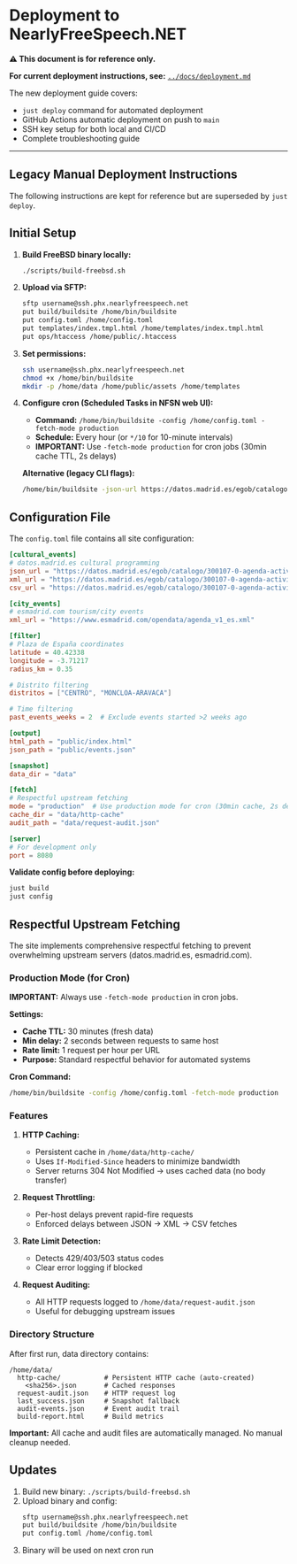 # Deployment to NearlyFreeSpeech.NET

**⚠️ This document is for reference only.**

**For current deployment instructions, see:** [`../docs/deployment.md`](../docs/deployment.md)

The new deployment guide covers:
- `just deploy` command for automated deployment
- GitHub Actions automatic deployment on push to `main`
- SSH key setup for both local and CI/CD
- Complete troubleshooting guide

---

## Legacy Manual Deployment Instructions

The following instructions are kept for reference but are superseded by `just deploy`.

## Initial Setup

1. **Build FreeBSD binary locally:**
   ```bash
   ./scripts/build-freebsd.sh
   ```

2. **Upload via SFTP:**
   ```bash
   sftp username@ssh.phx.nearlyfreespeech.net
   put build/buildsite /home/bin/buildsite
   put config.toml /home/config.toml
   put templates/index.tmpl.html /home/templates/index.tmpl.html
   put ops/htaccess /home/public/.htaccess
   ```

3. **Set permissions:**
   ```bash
   ssh username@ssh.phx.nearlyfreespeech.net
   chmod +x /home/bin/buildsite
   mkdir -p /home/data /home/public/assets /home/templates
   ```

4. **Configure cron (Scheduled Tasks in NFSN web UI):**
   - **Command:** `/home/bin/buildsite -config /home/config.toml -fetch-mode production`
   - **Schedule:** Every hour (or `*/10` for 10-minute intervals)
   - **IMPORTANT:** Use `-fetch-mode production` for cron jobs (30min cache TTL, 2s delays)

   **Alternative (legacy CLI flags):**
   ```bash
   /home/bin/buildsite -json-url https://datos.madrid.es/egob/catalogo/300107-0-agenda-actividades-eventos.json -xml-url https://datos.madrid.es/egob/catalogo/300107-0-agenda-actividades-eventos.xml -csv-url https://datos.madrid.es/egob/catalogo/300107-0-agenda-actividades-eventos.csv -out-dir /home/public -data-dir /home/data -lat 40.42338 -lon -3.71217 -radius-km 0.35 -timezone Europe/Madrid -fetch-mode production
   ```

## Configuration File

The `config.toml` file contains all site configuration:

```toml
[cultural_events]
# datos.madrid.es cultural programming
json_url = "https://datos.madrid.es/egob/catalogo/300107-0-agenda-actividades-eventos.json"
xml_url = "https://datos.madrid.es/egob/catalogo/300107-0-agenda-actividades-eventos.xml"
csv_url = "https://datos.madrid.es/egob/catalogo/300107-0-agenda-actividades-eventos.csv"

[city_events]
# esmadrid.com tourism/city events
xml_url = "https://www.esmadrid.com/opendata/agenda_v1_es.xml"

[filter]
# Plaza de España coordinates
latitude = 40.42338
longitude = -3.71217
radius_km = 0.35

# Distrito filtering
distritos = ["CENTRO", "MONCLOA-ARAVACA"]

# Time filtering
past_events_weeks = 2  # Exclude events started >2 weeks ago

[output]
html_path = "public/index.html"
json_path = "public/events.json"

[snapshot]
data_dir = "data"

[fetch]
# Respectful upstream fetching
mode = "production"  # Use production mode for cron (30min cache, 2s delays)
cache_dir = "data/http-cache"
audit_path = "data/request-audit.json"

[server]
# For development only
port = 8080
```

**Validate config before deploying:**
```bash
just build
just config
```

## Respectful Upstream Fetching

The site implements comprehensive respectful fetching to prevent overwhelming upstream servers (datos.madrid.es, esmadrid.com).

### Production Mode (for Cron)

**IMPORTANT:** Always use `-fetch-mode production` in cron jobs.

**Settings:**
- **Cache TTL:** 30 minutes (fresh data)
- **Min delay:** 2 seconds between requests to same host
- **Rate limit:** 1 request per hour per URL
- **Purpose:** Standard respectful behavior for automated systems

**Cron Command:**
```bash
/home/bin/buildsite -config /home/config.toml -fetch-mode production
```

### Features

1. **HTTP Caching:**
   - Persistent cache in `/home/data/http-cache/`
   - Uses `If-Modified-Since` headers to minimize bandwidth
   - Server returns 304 Not Modified → uses cached data (no body transfer)

2. **Request Throttling:**
   - Per-host delays prevent rapid-fire requests
   - Enforced delays between JSON → XML → CSV fetches

3. **Rate Limit Detection:**
   - Detects 429/403/503 status codes
   - Clear error logging if blocked

4. **Request Auditing:**
   - All HTTP requests logged to `/home/data/request-audit.json`
   - Useful for debugging upstream issues

### Directory Structure

After first run, data directory contains:
```
/home/data/
  http-cache/           # Persistent HTTP cache (auto-created)
    <sha256>.json       # Cached responses
  request-audit.json    # HTTP request log
  last_success.json     # Snapshot fallback
  audit-events.json     # Event audit trail
  build-report.html     # Build metrics
```

**Important:** All cache and audit files are automatically managed. No manual cleanup needed.

## Updates

1. Build new binary: `./scripts/build-freebsd.sh`
2. Upload binary and config:
   ```bash
   sftp username@ssh.phx.nearlyfreespeech.net
   put build/buildsite /home/bin/buildsite
   put config.toml /home/config.toml
   ```
3. Binary will be used on next cron run

